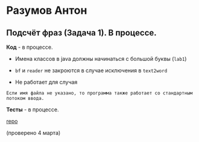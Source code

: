 # Разумов Антон

## Подсчёт фраз (Задача 1). В процессе.

**Код** - в процессе.

- Имена классов в java должны начинаться с большой буквы (`lab1`)

- `bf` и `reader` не закроются в случае исключения в `text2word`

- Не работает для случая
```
Если имя файла не указано, то программа также работает со стандартным потоком ввода.
```

**Тесты** - в процессе.

[repo](https://bitbucket.org/a_razumov_oop/lab3/overview)

(проверено 4 марта)
